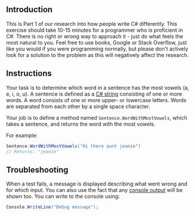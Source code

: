 ## Introduction

This is Part 1 of our research into how people write C# differently. This exercise should take 10-15 minutes for a programmer who is proficient in C#. There is no right or wrong way to approach it - just do what feels the most natural to you. Feel free to use books, Google or Stack Overflow, just like you would if you were programming normally, but please don't actively look for a solution to the problem as this will negatively affect the research.

## Instructions

Your task is to determine which word in a sentence has the most vowels (a, e, i, o, u). A sentence is defined as a [C# string][docs-string] consisting of one or more words. A word consists of one or more upper- or lowercase letters. Words are separated from each other by a single space character.

Your job is to define a method named `Sentence.WordWithMostVowels`, which takes a sentence, and returns the word with the most vowels.

For example:

```csharp
Sentence.WordWithMostVowels("Hi there aunt jeanie")
// Returns: "jeanie"
```

## Troubleshooting

When a test fails, a message is displayed describing what went wrong and for which input. You can also use the fact that any [console output][programiz.com-basic-input-output] will be shown too. You can write to the console using:

```csharp
Console.WriteLine("Debug message");
```

[docs-string]: https://docs.microsoft.com/en-us/dotnet/csharp/programming-guide/strings/
[programiz.com-basic-input-output]: https://www.programiz.com/csharp-programming/basic-input-output

